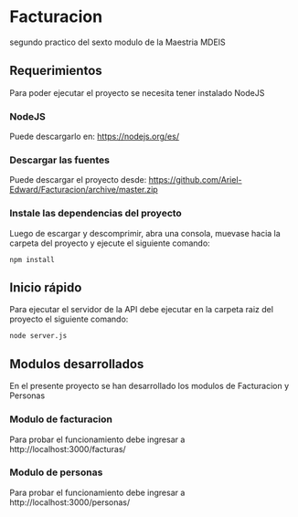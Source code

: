 # Facturacion
segundo practico del sexto modulo de la Maestria MDEIS

## Requerimientos
Para poder ejecutar el proyecto se necesita tener instalado NodeJS

### NodeJS
Puede descargarlo en: https://nodejs.org/es/

### Descargar las fuentes
Puede descargar el proyecto desde: https://github.com/Ariel-Edward/Facturacion/archive/master.zip

### Instale las dependencias del proyecto

Luego de escargar y descomprimir, abra una consola, muevase hacia la carpeta del proyecto y ejecute el siguiente comando:

  `npm install`

## Inicio rápido
Para ejecutar el servidor de la API debe ejecutar en la carpeta raiz del proyecto el siguiente comando:

  `node server.js `

## Modulos desarrollados
En el presente proyecto se han desarrollado los modulos de Facturacion y Personas

### Modulo de facturacion
Para probar el funcionamiento debe ingresar a http://localhost:3000/facturas/

### Modulo de personas
Para probar el funcionamiento debe ingresar a http://localhost:3000/personas/
